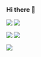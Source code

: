### Hi there 👋
[![](https://img.shields.io/github/followers/yotadaa?label=GitHub%20Followers)](https://github.com/yotadaa)
[![](https://komarev.com/ghpvc/?username=yotadaa&color=yellow&label=Profile%20Views)](https://github.com/yotadaa/yotadaa)

<img src="https://github-readme-stats.vercel.app/api?username=yotadaa&show_icons=true&theme=apprentice" /> <img src="https://github-readme-streak-stats.herokuapp.com/?user=yotadaa&theme=apprentice" />

<img src="https://github-readme-stats.vercel.app/api/top-langs/?username=yotadaa&langs_count=10&theme=apprentice" />

<!--
**yotadaa/yotadaa** is a ✨ _special_ ✨ repository because its `README.md` (this file) appears on your GitHub profile.

Here are some ideas to get you started:

- 🔭 I’m currently working on ...
- 🌱 I’m currently learning ...
- 👯 I’m looking to collaborate on ...
- 🤔 I’m looking for help with ...
- 💬 Ask me about ...
- 📫 How to reach me: ...
- 😄 Pronouns: ...
- ⚡ Fun fact: ...
-->
